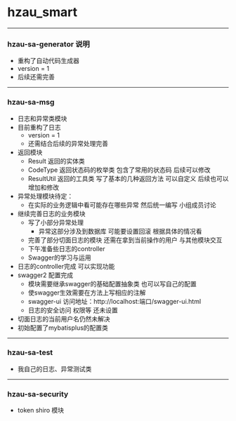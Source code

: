 # hzau_smart

---

### hzau-sa-generator 说明

- 重构了自动代码生成器
- version = 1
- 后续还需完善

---

### hzau-sa-msg

- 日志和异常类模块
- 目前重构了日志
  - version = 1
  - 还需结合后续的异常处理完善
- 返回模块
  - Result 返回的实体类
  - CodeType 返回状态码的枚举类 包含了常用的状态码  后续可以修改
  - ResultUtil 返回的工具类 写了基本的几种返回方法  可以自定义  后续也可以增加和修改
- 异常处理模块待定：
  - 在实际的业务逻辑中看可能存在哪些异常 然后统一编写  小组成员讨论
- 继续完善日志的业务模块
  - 写了小部分异常处理 
    - 异常这部分涉及到数据库  可能要设置回滚  根据具体的情况看
  - 完善了部分切面日志的模块  还需在拿到当前操作的用户  与其他模块交互
  - 下午准备些日志的controller
  - Swagger的学习与运用
- 日志的controller完成 可以实现功能
- swagger2 配置完成
  - 模块需要继承swagger的基础配置抽象类 也可以写自己的配置
  - 使swagger生效需要在方法上写相应的注解
  - swagger-ui 访问地址：http://localhost:端口/swagger-ui.html
  - 日志的安全访问  权限等  还未设置
- 切面日志的当前用户名仍然未解决
- 初始配置了mybatisplus的配置类

---

### hzau-sa-test

- 我自己的日志、异常测试类

---

### hzau-sa-security

- token shiro 模块

### 


